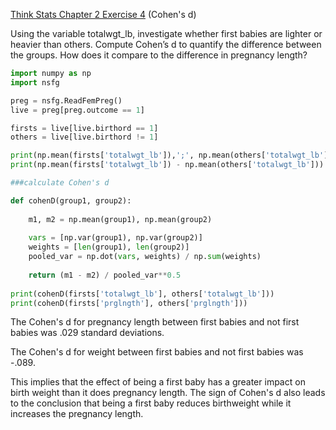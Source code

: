 [Think Stats Chapter 2 Exercise 4](http://greenteapress.com/thinkstats2/html/thinkstats2003.html#toc24) (Cohen's d)


Using the variable totalwgt_lb, investigate whether first babies are lighter or heavier than others. Compute Cohen’s d to quantify the difference between the groups. How does it compare to the difference in pregnancy length?


``` python
import numpy as np
import nsfg

preg = nsfg.ReadFemPreg()
live = preg[preg.outcome == 1]

firsts = live[live.birthord == 1]
others = live[live.birthord != 1]

print(np.mean(firsts['totalwgt_lb']),';', np.mean(others['totalwgt_lb']))
print(np.mean(firsts['totalwgt_lb']) - np.mean(others['totalwgt_lb']))

###calculate Cohen's d

def cohenD(group1, group2):
    
    m1, m2 = np.mean(group1), np.mean(group2)
    
    vars = [np.var(group1), np.var(group2)]
    weights = [len(group1), len(group2)]
    pooled_var = np.dot(vars, weights) / np.sum(weights)
    
    return (m1 - m2) / pooled_var**0.5
    
print(cohenD(firsts['totalwgt_lb'], others['totalwgt_lb']))
print(cohenD(firsts['prglngth'], others['prglngth']))
```

The Cohen's d for pregnancy length between first babies and not first babies was .029 standard deviations.

The Cohen's d for weight between first babies and not first babies was -.089.

This implies that the effect of being a first baby has a greater impact on birth weight than it does pregnancy length.
The sign of Cohen's d also leads to the conclusion that being a first baby reduces birthweight while it increases the pregnancy length.
